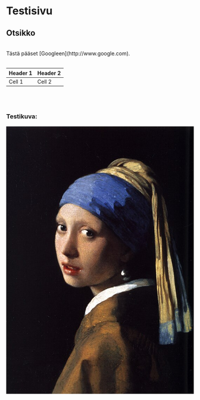 # Testisivu

## Otsikko

<br>
Tästä pääset [Googleen](http://www.google.com).
<br>
<br>

| Header 1 | Header 2 |
| -------- | -------- |
| Cell 1   | Cell 2   |
<br>
<br>

### Testikuva:
<img src="kuva.jpg">
